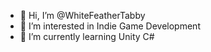 - 👋 Hi, I’m @WhiteFeatherTabby
- 👀 I’m interested in Indie Game Development
- 🌱 I’m currently learning Unity C#
